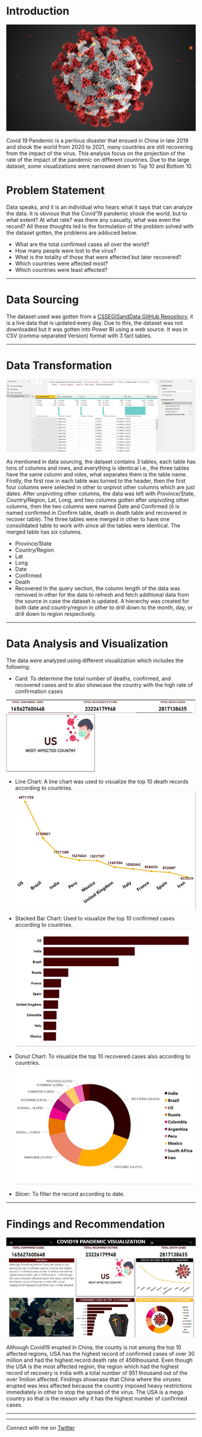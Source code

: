# Introduction

![Heading](https://github.com/Mr-Art-coder/Covid19-Data-Analysis/blob/main/PANDEMIC.jpg)

Covid 19 Pandemic is a perilous disaster that ensued in China in late 2019 and shook the world from 2020 to 2021, many countries are still recovering from the impact of the virus. 
This analysis focus on the projection of the rate of the impact of the pandemic on different countries. Due to the large dataset, some visualizations were narrowed down to Top 10 and Bottom 10.

# Problem Statement

Data speaks, and it is an individual who hears what it says that can analyze the data. It is obvious that the Covid’19 pandemic shook the world, but to what extent? At what rate? was there any casualty, what was even the record? All these thoughts led to the formulation of the problem solved with the dataset gotten, the problems are adduced below.
- What are the total confirmed cases all over the world?
- How many people were lost to the virus?
- What is the totality of those that were affected but later recovered?
- Which countries were affected most?
- Which countries were least affected?
----

# Data Sourcing

The dataset used was gotten from a [CSSEGISandData GitHub Repository](https://github.com/CSSEGISandData/COVID-19/tree/master/csse_covid_19_data), it is a live data that is updated every day. Due to this, the dataset was not downloaded but it was gotten into Power BI using a web source. It was in CSV (comma-separated Version) format with 3 fact tables. 

----

# Data Transformation
![Power Query](https://github.com/Mr-Art-coder/Covid19-Data-Analysis/blob/main/Power%20Query.JPG)

As mentioned in data sourcing, the dataset contains 3 tables, each table has tons of columns and rows, and everything is identical i.e., the three tables have the same column and roles, what separates them is the table name. 
Firstly, the first row in each table was turned to the header, then the first four columns were selected in other to unpivot other columns which are just dates. After unpivoting other columns, the data was left with Province/State, Country/Region, Lat, Long, and two columns gotten after unpivoting other columns, then the two columns were named Date and Confirmed (it is named confirmed in Confirm table, death in death table and recovered in recover table).
The three tables were merged in other to have one consolidated table to work with since all the tables were identical. The merged table has six columns.
- Province/State
- Country/Region
- Lat
- Long
- Date
- Confirmed
- Death
- Recovered
In the query section, the column length of the data was removed in other for the data to refresh and fetch additional data from the source in case the dataset is updated.
A hierarchy was created for both date and country/region in other to drill down to the month, day, or drill down to region respectively.

----

# Data Analysis and Visualization
The data were analyzed using different visualization which includes the following.
- Card: To determine the total number of deaths, confirmed, and recovered cases and to also showcase the country with the high rate of confirmation cases

![Cards](https://github.com/Mr-Art-coder/Covid19-Data-Analysis/blob/main/Cards.JPG) ![Cards](https://github.com/Mr-Art-coder/Covid19-Data-Analysis/blob/main/Card%20Most%20Affected.JPG)

- Line Chart: A line chart was used to visualize the top 10 death records according to countries.
![Line Chart](https://github.com/Mr-Art-coder/Covid19-Data-Analysis/blob/main/Line%20Chart.JPG)

- Stacked Bar Chart: Used to visualize the top 10 confirmed cases according to countries.
 ![Stacked Bar Chart](https://github.com/Mr-Art-coder/Covid19-Data-Analysis/blob/main/Stacked%20Bar%20Chart.JPG)
 
- Donut Chart: To visualize the top 10 recovered cases also according to countries.
![Donut Chart](https://github.com/Mr-Art-coder/Covid19-Data-Analysis/blob/main/Donut%20Chart.JPG)

- Slicer: To filter the record according to date.

----

# Findings and Recommendation
![Dashboard](https://github.com/Mr-Art-coder/Covid19-Data-Analysis/blob/main/Dashboard.JPG)

Although Covid19 erupted in China, the county is not among the top 10 affected regions, USA has the highest record of confirmed cases of over 30 million and had the highest record death rate of 456thousand.   Even though the USA is the most affected region, the region which had the highest record of recovery is India with a total number of 951 thousand out of the over 1milion affected.
Findings showcase that China where the viruses erupted was less affected because the country imposed heavy restrictions immediately in other to stop the spread of the virus. The USA is a mega country so that is the reason why it has the highest number of confirmed cases. 

----
----

Connect with me on [Twitter](https://twitter.com/Mr_Art_officia)





